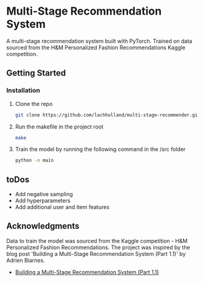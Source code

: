 <!-- TITLE -->
<h1>Multi-Stage Recommendation System</h1>

<!-- TITLE -->
A multi-stage recommendation system built with PyTorch. Trained on data sourced from the H&M Personalized Fashion Recommendations Kaggle competition.


<!-- GETTING STARTED -->
## Getting Started

### Installation

1. Clone the repo
   ```sh
   git clone https://github.com/lachholland/multi-stage-recommender.git
   ```
3. Run the makefile in the project root
   ```sh
   make
   ```
4. Train the model by running the following command in the /src folder
   ```sh
   python -m main
   ```
   

<!-- ROADMAP -->
## toDos

- Add negative sampling
- Add hyperparameters
- Add additional user and item features


<!-- ACKNOWLEDGMENTS -->
## Acknowledgments
Data to train the model was sourced from the Kaggle competition - H&M Personalized Fashion Recommendations.
The project was inspired by the blog post 'Building a Multi-Stage Recommendation System (Part 1.1)' by Adrien Biarnes.

* [Building a Multi-Stage Recommendation System (Part 1.1)](https://medium.com/mlearning-ai/building-a-multi-stage-recommendation-system-part-1-1-95961ccf3dd8)
